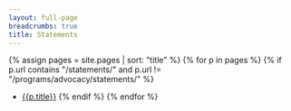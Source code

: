 ```yaml
---
layout: full-page
breadcrumbs: true
title: Statements
---
```


{% assign pages = site.pages | sort: "title" %}
{% for p in pages %}
{% if p.url contains "/statements/" and p.url != "/programs/advocacy/statements/" %}
- [{{p.title}}]({{p.url}})
{% endif %}
{% endfor %}
